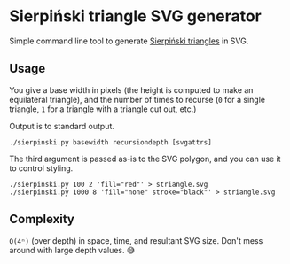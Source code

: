 # Sierpiński triangle SVG generator

Simple command line tool to generate [Sierpiński
triangles](https://en.wikipedia.org/wiki/Sierpi%C5%84ski_triangle) in
SVG.

## Usage

You give a base width in pixels (the height is computed to make an
equilateral triangle), and the number of times to recurse (`0` for a
single triangle, `1` for a triangle with a triangle cut out, etc.)

Output is to standard output.

```
./sierpinski.py basewidth recursiondepth [svgattrs]
```

The third argument is passed as-is to the SVG polygon, and you can use
it to control styling.

```
./sierpinski.py 100 2 'fill="red"' > striangle.svg
./sierpinski.py 1000 8 'fill="none" stroke="black"' > striangle.svg
```

## Complexity

`O(4ⁿ)` (over depth) in space, time, and resultant SVG size. Don't mess
around with large depth values. 😅

